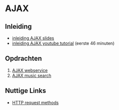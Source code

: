 # AJAX

## Inleiding

* [inleiding AJAX slides](https://docs.google.com/presentation/d/1pihm4R2PtDL0JNss5_GoI0zYQe91lH4yRxHnUrnFNOY/edit?usp=sharing)
* [inleiding AJAX youtube tutorial](https://www.youtube.com/watch?v=82hnvUYY6QA) (eerste 46 minuten)

## Opdrachten
1. [AJAX webservice](./AJAX-webservice.md)
2. [AJAX music search](./AJAX-music-search/)


## Nuttige Links
* [HTTP request methods](https://www.w3schools.com/tags/ref_httpmethods.asp)
